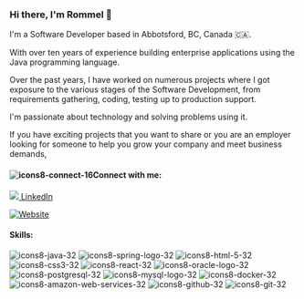 ### Hi there, I'm Rommel 👋

I'm a Software Developer based in Abbotsford, BC, Canada 🇨🇦. 

With over ten years of experience building enterprise applications using the Java programming language. 

Over the past years, I have worked on numerous projects where I got exposure to the various stages of the Software Development, 
from requirements gathering, coding, testing up to production support.

I'm passionate about technology and solving problems using it.

If you have exciting projects that you want to share or you are an employer looking for someone to help you grow your company and meet business demands,

#### ![icons8-connect-16](https://user-images.githubusercontent.com/25921121/140559201-a7c36943-a0db-4f38-b999-485b86eabbe7.png)Connect with me:

[![](https://i.stack.imgur.com/gVE0j.png) LinkedIn](https://www.linkedin.com/in/rommel-dizon-medina/)

[![Website](https://img.shields.io/website?label=rommelmedina.com&style=for-the-badge&url=https%3A%2F%2Frommelmedina.com)](https://www.rommelmedina.com)

#### Skills:

![icons8-java-32](https://user-images.githubusercontent.com/25921121/140557046-bcce0851-cdf9-4758-8461-8f29f76d1b7c.png) 
![icons8-spring-logo-32](https://user-images.githubusercontent.com/25921121/140557338-c998ab47-55b6-473d-8824-b8d5b0777847.png) 
![icons8-html-5-32](https://user-images.githubusercontent.com/25921121/140557439-dc09c11e-38b3-434b-8338-71f286181fe5.png) 
![icons8-css3-32](https://user-images.githubusercontent.com/25921121/140557659-5c9001e3-15cf-40aa-bbf2-039029dc3ec2.png)
![icons8-react-32](https://user-images.githubusercontent.com/25921121/140557771-b4e9dc40-861e-4dda-aa1b-41ccb9cc9a38.png) 
![icons8-oracle-logo-32](https://user-images.githubusercontent.com/25921121/140557945-0ec5f923-7d13-4563-a5a3-acccc744f514.png) 
![icons8-postgresql-32](https://user-images.githubusercontent.com/25921121/140558038-d37c28ca-e4d9-4ca9-b326-e8fb0a11c9f1.png) 
![icons8-mysql-logo-32](https://user-images.githubusercontent.com/25921121/140558194-7b1d6a2c-defe-49f9-b543-306104946ec4.png)
![icons8-docker-32](https://user-images.githubusercontent.com/25921121/140558298-f623083e-a502-4ec8-a1e8-71c14ea327f5.png) 
![icons8-amazon-web-services-32](https://user-images.githubusercontent.com/25921121/140558501-31eebf24-3489-49c1-aa82-0061b4cb8ec9.png) 
![icons8-github-32](https://user-images.githubusercontent.com/25921121/140558717-954b14b5-b9d2-40c3-b867-bf60b45f4a2a.png) 
![icons8-git-32](https://user-images.githubusercontent.com/25921121/140558872-a66baf14-903e-4fdc-906b-73c428c66f26.png)

<!--
**medinar/medinar** is a ✨ _special_ ✨ repository because its `README.md` (this file) appears on your GitHub profile.

Here are some ideas to get you started:

- 🔭 I’m currently working on ...
- 🌱 I’m currently learning ...
- 👯 I’m looking to collaborate on ...
- 🤔 I’m looking for help with ...
- 💬 Ask me about ...
- 📫 How to reach me: ...
- 😄 Pronouns: ...
- ⚡ Fun fact: ...
-->
